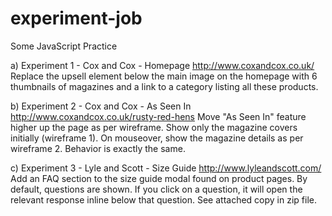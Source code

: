 # experiment-job
Some JavaScript Practice

a) Experiment 1 - Cox and Cox  - Homepage
http://www.coxandcox.co.uk/
Replace the upsell element below the main image on the homepage with 6 thumbnails of magazines and a link to a category listing all these products.

b) Experiment 2 - Cox and Cox - As Seen In
http://www.coxandcox.co.uk/rusty-red-hens
Move "As Seen In" feature higher up the page as per wireframe. Show only the magazine covers initially (wireframe 1). On mouseover, show the magazine details as per wireframe 2. Behavior is exactly the same.

c) Experiment 3 - Lyle and Scott - Size Guide
http://www.lyleandscott.com/
Add an FAQ section to the size guide modal found on product pages. By default, questions are shown. If you click on a question, it will open the relevant response inline below that question. See attached copy in zip file.
